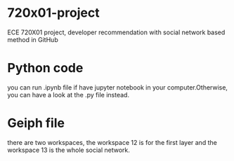 # 720x01-project
ECE 720X01 project, developer recommendation with social network based method in GitHub
# Python code
you can run .ipynb file if have jupyter notebook in your computer.Otherwise, you can have a look at the .py file instead.
# Geiph file
there are two workspaces, the workspace 12 is for the first layer and the workspace 13 is the whole social network.
